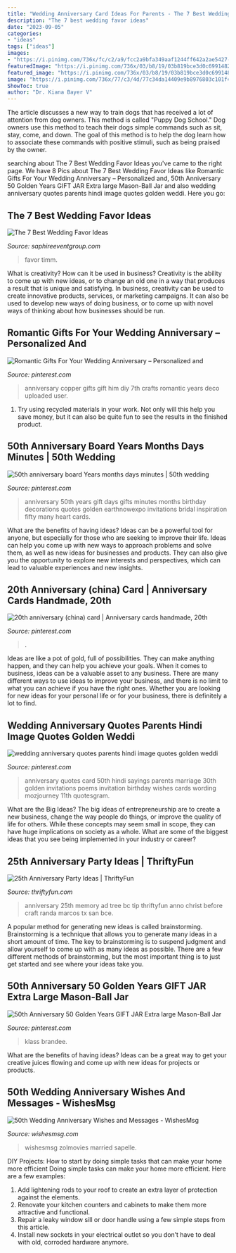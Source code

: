 ```yaml
---
title: "Wedding Anniversary Card Ideas For Parents - The 7 Best Wedding Favor Ideas"
description: "The 7 best wedding favor ideas"
date: "2023-09-05"
categories:
- "ideas"
tags: ["ideas"]
images:
- "https://i.pinimg.com/736x/fc/c2/a9/fcc2a9bfa349aaf1244ff642a2ae5427--anniversary-years-golden-anniversary.jpg"
featuredImage: "https://i.pinimg.com/736x/03/b8/19/03b819bce3d0c699148282fec832028b.jpg"
featured_image: "https://i.pinimg.com/736x/03/b8/19/03b819bce3d0c699148282fec832028b.jpg"
image: "https://i.pinimg.com/736x/77/c3/4d/77c34da14409e9b8976803c101f47a0c--wedding-anniversary-poems-anniversary-gifts.jpg"
ShowToc: true
author: "Dr. Kiana Bayer V"
---
```



The article discusses a new way to train dogs that has received a lot of attention from dog owners. This method is called "Puppy Dog School." Dog owners use this method to teach their dogs simple commands such as sit, stay, come, and down. The goal of this method is to help the dog learn how to associate these commands with positive stimuli, such as being praised by the owner.

	

		
searching about The 7 Best Wedding Favor Ideas you've came to the right page. We have 8 Pics about The 7 Best Wedding Favor Ideas like Romantic Gifts For Your Wedding Anniversary – Personalized and, 50th Anniversary 50 Golden Years GIFT JAR Extra large Mason-Ball Jar and also wedding anniversary quotes parents hindi image quotes golden weddi. Here you go:
		
    
## The 7 Best Wedding Favor Ideas

<img loading=lazy src="https://www.saphireeventgroup.com/wp-content/uploads/files/3514/0251/2298/7_best_wedding_favor_ideas_5.jpg" onerror="this.onerror=null;this.src='https://tse1.mm.bing.net/th?id=OIP.7s0q5Vu-5LBrK3FzxBuydQHaJ2&amp;pid=15.1';" alt="The 7 Best Wedding Favor Ideas">

_Source: saphireeventgroup.com_

>favor timm. 

	

What is creativity? How can it be used in business?
Creativity is the ability to come up with new ideas, or to change an old one in a way that produces a result that is unique and satisfying. In business, creativity can be used to create innovative products, services, or marketing campaigns. It can also be used to develop new ways of doing business, or to come up with novel ways of thinking about how businesses should be run.

    
## Romantic Gifts For Your Wedding Anniversary – Personalized And

<img loading=lazy src="https://i.pinimg.com/736x/ed/08/7c/ed087cdaa7e4c1cfa3ad9c0ae5983bfe.jpg" onerror="this.onerror=null;this.src='https://tse4.mm.bing.net/th?id=OIP.zCm9D7Xmb862D84rzatgVAHaNK&amp;pid=15.1';" alt="Romantic Gifts For Your Wedding Anniversary – Personalized and">

_Source: pinterest.com_

>anniversary copper gifts gift him diy 7th crafts romantic years deco uploaded user. 

	

1) Try using recycled materials in your work. Not only will this help you save money, but it can also be quite fun to see the results in the finished product.

    
## 50th Anniversary Board Years Months Days Minutes | 50th Wedding

<img loading=lazy src="https://i.pinimg.com/736x/fc/c2/a9/fcc2a9bfa349aaf1244ff642a2ae5427--anniversary-years-golden-anniversary.jpg" onerror="this.onerror=null;this.src='https://tse2.mm.bing.net/th?id=OIP.q0E0LQ9bokDoTFDTNaT0FwHaJ3&amp;pid=15.1';" alt="50th anniversary board Years months days minutes | 50th wedding">

_Source: pinterest.com_

>anniversary 50th years gift days gifts minutes months birthday decorations quotes golden earthnowexpo invitations bridal inspiration fifty many heart cards. 

	

What are the benefits of having ideas?
Ideas can be a powerful tool for anyone, but especially for those who are seeking to improve their life. Ideas can help you come up with new ways to approach problems and solve them, as well as new ideas for businesses and products. They can also give you the opportunity to explore new interests and perspectives, which can lead to valuable experiences and new insights.

    
## 20th Anniversary (china) Card | Anniversary Cards Handmade, 20th

<img loading=lazy src="https://i.pinimg.com/736x/f3/35/03/f33503874131312a89e74c0ee795293a---year-anniversary-anniversary-cards.jpg" onerror="this.onerror=null;this.src='https://tse4.mm.bing.net/th?id=OIP.VVH3TgKH53O1Pj0apiAn3wHaHI&amp;pid=15.1';" alt="20th anniversary (china) card | Anniversary cards handmade, 20th">

_Source: pinterest.com_

>. 

	

Ideas are like a pot of gold, full of possibilities. They can make anything happen, and they can help you achieve your goals. When it comes to business, ideas can be a valuable asset to any business. There are many different ways to use ideas to improve your business, and there is no limit to what you can achieve if you have the right ones. Whether you are looking for new ideas for your personal life or for your business, there is definitely a lot to find.

    
## Wedding Anniversary Quotes Parents Hindi Image Quotes Golden Weddi

<img loading=lazy src="https://i.pinimg.com/736x/77/c3/4d/77c34da14409e9b8976803c101f47a0c--wedding-anniversary-poems-anniversary-gifts.jpg" onerror="this.onerror=null;this.src='https://tse2.mm.bing.net/th?id=OIP.XyKS0PN3tkvi8ARKhg1DFgHaLH&amp;pid=15.1';" alt="wedding anniversary quotes parents hindi image quotes golden weddi">

_Source: pinterest.com_

>anniversary quotes card 50th hindi sayings parents marriage 30th golden invitations poems invitation birthday wishes cards wording mozjourney 11th quotesgram. 

	

What are the Big Ideas?
The big ideas of entrepreneurship are to create a new business, change the way people do things, or improve the quality of life for others. While these concepts may seem small in scope, they can have huge implications on society as a whole. What are some of the biggest ideas that you see being implemented in your industry or career?

    
## 25th Anniversary Party Ideas | ThriftyFun

<img loading=lazy src="https://img.thrfun.com/img/003/237/memorytree2_l.jpg" onerror="this.onerror=null;this.src='https://tse4.mm.bing.net/th?id=OIP.J5vKZ4D_9nKikcJH1wBDrgHaKu&amp;pid=15.1';" alt="25th Anniversary Party Ideas | ThriftyFun">

_Source: thriftyfun.com_

>anniversary 25th memory ad tree bc tip thriftyfun anno christ before craft randa marcos tx san bce. 

	

A popular method for generating new ideas is called brainstorming. Brainstorming is a technique that allows you to generate many ideas in a short amount of time. The key to brainstorming is to suspend judgment and allow yourself to come up with as many ideas as possible. There are a few different methods of brainstorming, but the most important thing is to just get started and see where your ideas take you.

    
## 50th Anniversary 50 Golden Years GIFT JAR Extra Large Mason-Ball Jar

<img loading=lazy src="https://i.pinimg.com/736x/03/b8/19/03b819bce3d0c699148282fec832028b.jpg" onerror="this.onerror=null;this.src='https://tse3.mm.bing.net/th?id=OIP.5nCsHVYrIuxm1c63To_HwgHaJ3&amp;pid=15.1';" alt="50th Anniversary 50 Golden Years GIFT JAR Extra large Mason-Ball Jar">

_Source: pinterest.com_

>klass brandee. 

	

What are the benefits of having ideas?
Ideas can be a great way to get your creative juices flowing and come up with new ideas for projects or products.

    
## 50th Wedding Anniversary Wishes And Messages - WishesMsg

<img loading=lazy src="https://www.wishesmsg.com/wp-content/uploads/Happy-50th-Anniversary-Wishes-Messages-For-Golden-Jubilee-Greetings.jpg" onerror="this.onerror=null;this.src='https://tse2.mm.bing.net/th?id=OIP.mo5nzs28xJRwnh-fcE1eygHaEK&amp;pid=15.1';" alt="50th Wedding Anniversary Wishes and Messages - WishesMsg">

_Source: wishesmsg.com_

>wishesmsg zolmovies married sapelle. 

	

DIY Projects: How to start by doing simple tasks that can make your home more efficient
Doing simple tasks can make your home more efficient. Here are a few examples:
1. Add lightening rods to your roof to create an extra layer of protection against the elements.
2. Renovate your kitchen counters and cabinets to make them more attractive and functional.
3. Repair a leaky window sill or door handle using a few simple steps from this article. 
4. Install new sockets in your electrical outlet so you don’t have to deal with old, corroded hardware anymore.

